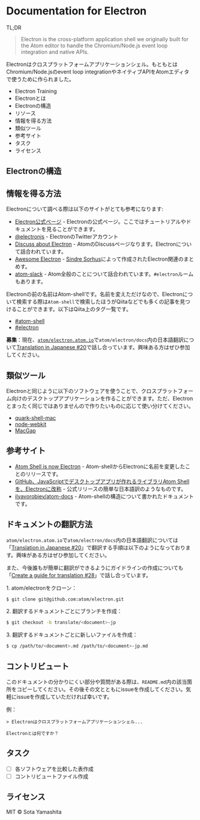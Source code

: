 Documentation for Electron
==========================

TL;DR

>Electron is the cross-platform application shell we originally built for the Atom editor to handle the Chromium/Node.js event loop integration and native APIs.

Electronはクロスプラットフォームアプリケーションシェル。もともとはChromium/Node.jsのevent loop integrationやネイティブAPIをAtomエディタで使うために作られました。

* Electron Training
 * Electronとは
 * Electronの構造
* リソース
 * 情報を得る方法
 * 類似ツール
 * 参考サイト
* タスク
* ライセンス

## Electronの構造

## 情報を得る方法

Electronについて調べる際は以下のサイトがとても参考になります:

* [Electron公式ページ](http://electron.atom.io/) - Electronの公式ページ。ここではチュートリアルやドキュメントを見ることができます。
* [@electronjs](https://twitter.com/electronjs) - ElectronのTwitterアカウント
* [Discuss about Electron](https://discuss.atom.io/c/electron) - AtomのDiscussページなります。Electronについて話合われています。
* [Awesome Electron](https://github.com/sindresorhus/awesome-electron) - [Sindre Sorhus](https://github.com/sindresorhus/)によって作成されたElectron関連のまとめす。
* [atom-slack](http://atom-slack.herokuapp.com/) - Atom全般のことについて話合われています。`#electron`ルームもあります。

Electronの前の名前はAtom-shellです。名前を変えただけなので、Electronについて検索する際は`Atom-shell`で検索したほうがQiitaなどでも多くの記事を見つけることができます。以下はQiita上のタグ一覧です。

* [#atom-shell](http://qiita.com/tags/atom-shell)
* [#electron](http://qiita.com/tags/electron)

**募集**：現在、[`atom/electron.atom.io`](https://github.com/atom/electron)で`atom/electron/docs`内の日本語翻訳について[Translation in Japanese #20](https://github.com/atom/electron.atom.io/issues/20)で話し合っています。興味ある方はぜひ参加してください。

## 類似ツール

Electronと同じように以下のソフトウェアを使うことで、クロスプラットフォーム向けのデスクトップアプリケーションを作ることができます。ただ、Electronとまったく同じではありませんので作りたいものに応じて使い分けてください。

* [quark-shell-mac](https://github.com/HackPlan/quark-shell-mac)
* [node-webkit](https://github.com/nwjs/nw.js)
* [MacGap](https://github.com/MacGapProject/MacGap1)

## 参考サイト

* [Atom Shell is now Electron](http://blog.atom.io/2015/04/23/electron.html) - Atom-shellからElectronに名前を変更したことのリリースです。
* [GitHub、JavaScriptでデスクトップアプリが作れるライブラリAtom Shellを、Electronに改称](http://codezine.jp/article/detail/8678) - 公式リリースの簡単な日本語訳のようなものです。
* [ilyavorobiev/atom-docs](https://github.com/ilyavorobiev/atom-docs) - Atom-shellの構造について書かれたドキュメントです。

## ドキュメントの翻訳方法

`atom/electron.atom.io`で`atom/electron/docs`内の日本語翻訳については「[Translation in Japanese #20](https://github.com/atom/electron.atom.io/issues/20)」で翻訳する手順は以下のようになっております。興味がある方はぜひ参加してください。

また、今後誰もが簡単に翻訳ができるようにガイドラインの作成についても「[Create a guide for translation #28](https://github.com/atom/electron.atom.io/issues/28)」で話し合っています。

1\. atom/electronをクローン：

```bash
$ git clone git@github.com:atom/electron.git
```

2\. 翻訳するドキュメントごとにブランチを作成：

```bash
$ git checkout -b translate/<document>-jp
```

3\. 翻訳するドキュメントごとに新しいファイルを作成：

```bash
$ cp /path/to/<document>.md /path/to/<document>-jp.md
```

## コントリビュート

このドキュメントの分かりにくい部分や質問がある際は、`README.md`内の該当箇所をコピーしてください。その後その文とともにissueを作成してください。気軽にissueを作成していただければ幸いです。

例：

```
> Electronはクロスプラットフォームアプリケーションシェル...

Electronとは何ですか？
```

## タスク

* [ ] 各ソフトウェアを比較した表作成
* [ ] コントリビュートファイル作成

## ライセンス

MIT © Sota Yamashita
